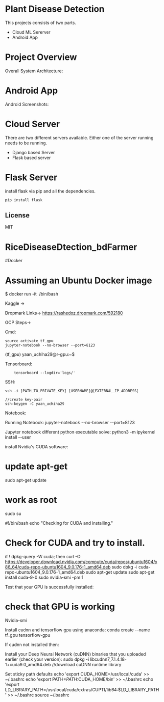 # Plant Disease Detection

This projects consists of two parts.

  - Cloud ML Sererver
  - Android App
# Project Overview
Overall System Architecture:


# Android App
Android Screenshots:


# Cloud Server
There are two different servers available. Either one of the server running needs to be running.
  - Django based Server
  - Flask based server
  
# Flask Server
install flask via pip and all the dependencies.
```sh
pip install flask
```

License
----

MIT



# RiceDiseaseDtection_bdFarmer

#Docker 
# Assuming an Ubuntu Docker image
$ docker run -it <image> /bin/bash
	
Kaggle -> 

Dropmark Links-> https://rashedoz.dropmark.com/592180


GCP Steps->

Cmd:


```
source activate tf_gpu
jupyter-notebook --no-browser --port=8123
```


(tf_gpu) yaan_uchiha29@r-gpu:~$


Tensorboard:
```
	tensorboard --logdir='logs/'
```

SSH:
```
ssh -i [PATH_TO_PRIVATE_KEY] [USERNAME]@[EXTERNAL_IP_ADDRESS]

//create key-pair
ssh-keygen -C yaan_uchiha29

```

Notebook:

Running Notebook:
jupyter-notebook --no-browser --port=8123

Jupyter notebook different python executable solve:
	python3 -m ipykernel install --user



install Nvidia's CUDA software:


# update apt-get
sudo apt-get update
 
# work as root
sudo su

#!/bin/bash
echo "Checking for CUDA and installing."
# Check for CUDA and try to install.
if ! dpkg-query -W cuda; then
    curl -O https://developer.download.nvidia.com/compute/cuda/repos/ubuntu1604/x86_64/cuda-repo-ubuntu1604_9.0.176-1_amd64.deb
    sudo dpkg -i cuda-repo-ubuntu1604_9.0.176-1_amd64.deb
    sudo apt-get update
    sudo apt-get install cuda-9-0
    sudo nvidia-smi -pm 1


Test that your GPU is successfully installed:
# check that GPU is working
Nvidia-smi




Install cudnn and tensorflow gpu using anaconda:
conda create --name tf_gpu tensorflow-gpu


If cudnn not installed then:
 
Install your Deep Neural Network (cuDNN) binaries that you uploaded earlier (check your version):
sudo dpkg -i libcudnn7_7.1.4.18-1+cuda9.0_amd64.deb //download cuDNN runtime library




Set sticky path defaults
echo 'export CUDA_HOME=/usr/local/cuda' >> ~/.bashrc
echo 'export PATH=$PATH:$CUDA_HOME/bin' >> ~/.bashrc
echo 'export LD_LIBRARY_PATH=/usr/local/cuda/extras/CUPTI/lib64:$LD_LIBRARY_PATH' >> ~/.bashrc
source ~/.bashrc




	





